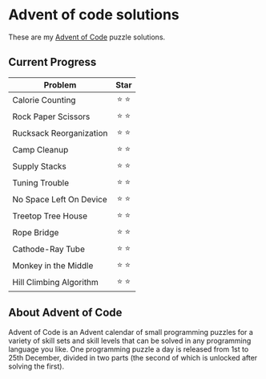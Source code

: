 # Advent of code solutions

These are my [Advent of Code](https://adventofcode.com/) puzzle solutions.

Current Progress
--------------------

| Problem                       | Star  |
| ------------------------------| :---: |
| Calorie Counting              | ⭐ ⭐ |
| Rock Paper Scissors           | ⭐ ⭐ |
| Rucksack Reorganization       | ⭐ ⭐ |
| Camp Cleanup                  | ⭐ ⭐ |
| Supply Stacks                 | ⭐ ⭐ |
| Tuning Trouble                | ⭐ ⭐ |
| No Space Left On Device       | ⭐ ⭐ |
| Treetop Tree House            | ⭐ ⭐ |
| Rope Bridge                   | ⭐ ⭐ |
| Cathode-Ray Tube              | ⭐ ⭐ |
| Monkey in the Middle          | ⭐ ⭐ |
| Hill Climbing Algorithm       | ⭐ ⭐ |

About Advent of Code
--------------------

Advent of Code is an Advent calendar of small programming puzzles
for a variety of skill sets and skill levels that can be solved in any
programming language you like. One programming puzzle a day is released from 1st
to 25th December, divided in two parts (the second of which is unlocked after
solving the first).